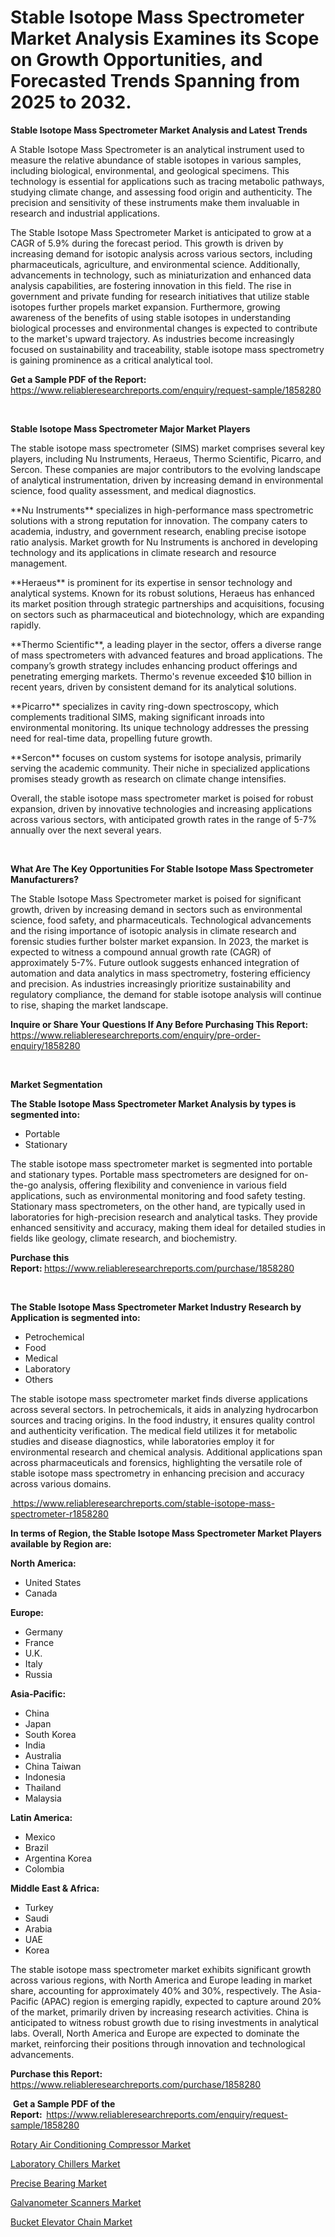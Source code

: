 <p><h1>Stable Isotope Mass Spectrometer Market Analysis Examines its Scope on Growth Opportunities, and Forecasted Trends Spanning from 2025 to 2032.</h1></p><p><strong>Stable Isotope Mass Spectrometer Market Analysis and Latest Trends</strong></p>
<p><p>A Stable Isotope Mass Spectrometer is an analytical instrument used to measure the relative abundance of stable isotopes in various samples, including biological, environmental, and geological specimens. This technology is essential for applications such as tracing metabolic pathways, studying climate change, and assessing food origin and authenticity. The precision and sensitivity of these instruments make them invaluable in research and industrial applications.</p><p>The Stable Isotope Mass Spectrometer Market is anticipated to grow at a CAGR of 5.9% during the forecast period. This growth is driven by increasing demand for isotopic analysis across various sectors, including pharmaceuticals, agriculture, and environmental science. Additionally, advancements in technology, such as miniaturization and enhanced data analysis capabilities, are fostering innovation in this field. The rise in government and private funding for research initiatives that utilize stable isotopes further propels market expansion. Furthermore, growing awareness of the benefits of using stable isotopes in understanding biological processes and environmental changes is expected to contribute to the market's upward trajectory. As industries become increasingly focused on sustainability and traceability, stable isotope mass spectrometry is gaining prominence as a critical analytical tool.</p></p>
<p><strong>Get a Sample PDF of the Report:&nbsp;</strong> <a href="https://www.reliableresearchreports.com/enquiry/request-sample/1858280?utm_campaign=83&utm_medium=2&utm_source=Github&utm_content=ia&utm_term=11042025&utm_id=stable-isotope-mass-spectrometer">https://www.reliableresearchreports.com/enquiry/request-sample/1858280</a></p>
<p>&nbsp;</p>
<p><strong>Stable Isotope Mass Spectrometer Major Market Players</strong></p>
<p><p>The stable isotope mass spectrometer (SIMS) market comprises several key players, including Nu Instruments, Heraeus, Thermo Scientific, Picarro, and Sercon. These companies are major contributors to the evolving landscape of analytical instrumentation, driven by increasing demand in environmental science, food quality assessment, and medical diagnostics.</p><p>**Nu Instruments** specializes in high-performance mass spectrometric solutions with a strong reputation for innovation. The company caters to academia, industry, and government research, enabling precise isotope ratio analysis. Market growth for Nu Instruments is anchored in developing technology and its applications in climate research and resource management. </p><p>**Heraeus** is prominent for its expertise in sensor technology and analytical systems. Known for its robust solutions, Heraeus has enhanced its market position through strategic partnerships and acquisitions, focusing on sectors such as pharmaceutical and biotechnology, which are expanding rapidly.</p><p>**Thermo Scientific**, a leading player in the sector, offers a diverse range of mass spectrometers with advanced features and broad applications. The company’s growth strategy includes enhancing product offerings and penetrating emerging markets. Thermo's revenue exceeded $10 billion in recent years, driven by consistent demand for its analytical solutions.</p><p>**Picarro** specializes in cavity ring-down spectroscopy, which complements traditional SIMS, making significant inroads into environmental monitoring. Its unique technology addresses the pressing need for real-time data, propelling future growth.</p><p>**Sercon** focuses on custom systems for isotope analysis, primarily serving the academic community. Their niche in specialized applications promises steady growth as research on climate change intensifies.</p><p>Overall, the stable isotope mass spectrometer market is poised for robust expansion, driven by innovative technologies and increasing applications across various sectors, with anticipated growth rates in the range of 5-7% annually over the next several years.</p></p>
<p>&nbsp;</p>
<p><strong>What Are The Key Opportunities For Stable Isotope Mass Spectrometer Manufacturers?</strong></p>
<p><p>The Stable Isotope Mass Spectrometer market is poised for significant growth, driven by increasing demand in sectors such as environmental science, food safety, and pharmaceuticals. Technological advancements and the rising importance of isotopic analysis in climate research and forensic studies further bolster market expansion. In 2023, the market is expected to witness a compound annual growth rate (CAGR) of approximately 5-7%. Future outlook suggests enhanced integration of automation and data analytics in mass spectrometry, fostering efficiency and precision. As industries increasingly prioritize sustainability and regulatory compliance, the demand for stable isotope analysis will continue to rise, shaping the market landscape.</p></p>
<p><strong>Inquire or Share Your Questions If Any Before Purchasing This Report:</strong> <a href="https://www.reliableresearchreports.com/enquiry/pre-order-enquiry/1858280?utm_campaign=83&utm_medium=2&utm_source=Github&utm_content=ia&utm_term=11042025&utm_id=stable-isotope-mass-spectrometer">https://www.reliableresearchreports.com/enquiry/pre-order-enquiry/1858280</a></p>
<p>&nbsp;</p>
<p><strong>Market Segmentation</strong></p>
<p><strong>The Stable Isotope Mass Spectrometer Market Analysis by types is segmented into:</strong></p>
<p><ul><li>Portable</li><li>Stationary</li></ul></p>
<p><p>The stable isotope mass spectrometer market is segmented into portable and stationary types. Portable mass spectrometers are designed for on-the-go analysis, offering flexibility and convenience in various field applications, such as environmental monitoring and food safety testing. Stationary mass spectrometers, on the other hand, are typically used in laboratories for high-precision research and analytical tasks. They provide enhanced sensitivity and accuracy, making them ideal for detailed studies in fields like geology, climate research, and biochemistry.</p></p>
<p><strong>Purchase this Report:&nbsp;</strong><a href="https://www.reliableresearchreports.com/purchase/1858280?utm_campaign=83&utm_medium=2&utm_source=Github&utm_content=ia&utm_term=11042025&utm_id=stable-isotope-mass-spectrometer">https://www.reliableresearchreports.com/purchase/1858280</a></p>
<p>&nbsp;</p>
<p><strong>The Stable Isotope Mass Spectrometer Market Industry Research by Application is segmented into:</strong></p>
<p><ul><li>Petrochemical</li><li>Food</li><li>Medical</li><li>Laboratory</li><li>Others</li></ul></p>
<p><p>The stable isotope mass spectrometer market finds diverse applications across several sectors. In petrochemicals, it aids in analyzing hydrocarbon sources and tracing origins. In the food industry, it ensures quality control and authenticity verification. The medical field utilizes it for metabolic studies and disease diagnostics, while laboratories employ it for environmental research and chemical analysis. Additional applications span across pharmaceuticals and forensics, highlighting the versatile role of stable isotope mass spectrometry in enhancing precision and accuracy across various domains.</p></p>
<p><a href="https://www.reliableresearchreports.com/stable-isotope-mass-spectrometer-r1858280?utm_campaign=83&utm_medium=2&utm_source=Github&utm_content=ia&utm_term=11042025&utm_id=stable-isotope-mass-spectrometer">&nbsp;https://www.reliableresearchreports.com/stable-isotope-mass-spectrometer-r1858280</a></p>
<p><strong>In terms of Region, the Stable Isotope Mass Spectrometer Market Players available by Region are:</strong></p>
<p>
    <p> <strong> North America: </strong>
        <ul>
            <li>United States</li>
            <li>Canada</li>
        </ul>
        </p> 
    <p> <strong> Europe: </strong>
        <ul>
            <li>Germany</li>
            <li>France</li>
            <li>U.K.</li>
            <li>Italy</li>
            <li>Russia</li>
        </ul>
        </p> 
    <p> <strong> Asia-Pacific: </strong>
        <ul>
            <li>China</li>
            <li>Japan</li>
            <li>South Korea</li>
            <li>India</li>
            <li>Australia</li>
            <li>China Taiwan</li>
            <li>Indonesia</li>
            <li>Thailand</li>
            <li>Malaysia</li>
        </ul>
        </p> 
    <p> <strong> Latin America: </strong>
        <ul>
            <li>Mexico</li>
            <li>Brazil</li>
            <li>Argentina Korea</li>
            <li>Colombia</li>
        </ul>
        </p> 
    <p> <strong> Middle East & Africa: </strong>
        <ul>
            <li>Turkey</li>
            <li>Saudi</li>
            <li>Arabia</li>
            <li>UAE</li>
            <li>Korea</li>
        </ul>
    </p>
    </p>
<p><p>The stable isotope mass spectrometer market exhibits significant growth across various regions, with North America and Europe leading in market share, accounting for approximately 40% and 30%, respectively. The Asia-Pacific (APAC) region is emerging rapidly, expected to capture around 20% of the market, primarily driven by increasing research activities. China is anticipated to witness robust growth due to rising investments in analytical labs. Overall, North America and Europe are expected to dominate the market, reinforcing their positions through innovation and technological advancements.</p></p>
<p><strong>Purchase this Report: </strong><a href="https://www.reliableresearchreports.com/purchase/1858280?utm_campaign=83&utm_medium=2&utm_source=Github&utm_content=ia&utm_term=11042025&utm_id=stable-isotope-mass-spectrometer">https://www.reliableresearchreports.com/purchase/1858280</a></p>
<p>&nbsp;<strong>Get a Sample PDF of the Report:&nbsp;&nbsp;</strong><a href="https://www.reliableresearchreports.com/enquiry/request-sample/1858280?utm_campaign=83&utm_medium=2&utm_source=Github&utm_content=ia&utm_term=11042025&utm_id=stable-isotope-mass-spectrometer">https://www.reliableresearchreports.com/enquiry/request-sample/1858280</a></p>
<p><strong></strong></p>
<p><p><a href="https://github.com/guyerkanakwu/Market-Research-Report-List-1/blob/main/rotary-air-conditioning-compressor-market.md?utm_campaign=83&utm_medium=2&utm_source=Github&utm_content=ia&utm_term=11042025&utm_id=stable-isotope-mass-spectrometer">Rotary Air Conditioning Compressor Market</a></p><p><a href="https://github.com/totrisammir/Market-Research-Report-List-1/blob/main/laboratory-chillers-market.md?utm_campaign=83&utm_medium=2&utm_source=Github&utm_content=ia&utm_term=11042025&utm_id=stable-isotope-mass-spectrometer">Laboratory Chillers Market</a></p><p><a href="https://github.com/tandepinho3p/Market-Research-Report-List-1/blob/main/precise-bearing-market.md?utm_campaign=83&utm_medium=2&utm_source=Github&utm_content=ia&utm_term=11042025&utm_id=stable-isotope-mass-spectrometer">Precise Bearing Market</a></p><p><a href="https://github.com/latilsmickl8/Market-Research-Report-List-1/blob/main/galvanometer-scanners-market.md?utm_campaign=83&utm_medium=2&utm_source=Github&utm_content=ia&utm_term=11042025&utm_id=stable-isotope-mass-spectrometer">Galvanometer Scanners Market</a></p><p><a href="https://github.com/bhuraoutenc8/Market-Research-Report-List-1/blob/main/bucket-elevator-chain-market.md?utm_campaign=83&utm_medium=2&utm_source=Github&utm_content=ia&utm_term=11042025&utm_id=stable-isotope-mass-spectrometer">Bucket Elevator Chain Market</a></p></p>